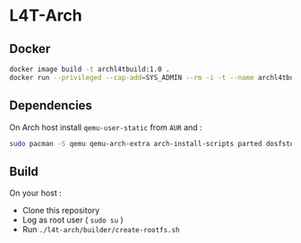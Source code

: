 # L4T-Arch

## Docker

```sh
docker image build -t archl4tbuild:1.0 .
docker run --privileged --cap-add=SYS_ADMIN --rm -i -t --name archl4tbuild archl4tbuild:1.0
```

## Dependencies

On Arch host install `qemu-user-static` from `AUR` and :

```sh
sudo pacman -S qemu qemu-arch-extra arch-install-scripts parted dosfstools wget libarchive p7zip
```

## Build

On your host :

- Clone this repository
- Log as root user ( `sudo su` )
- Run `./l4t-arch/builder/create-rootfs.sh`